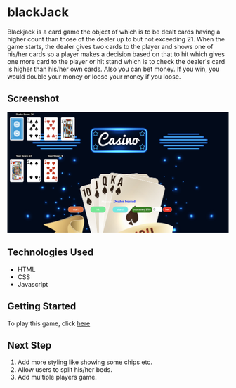 # blackJack 
Blackjack is a card game the object of which is to be dealt cards having a higher count than those of the dealer up to but not exceeding 21. When the game starts, the dealer gives two cards to the player and shows one of his/her cards so a player makes a decision based on that to hit which gives one more card to the player or hit stand which is to check the dealer's card is higher than his/her own cards. Also you can bet money. If you win, you would double your money or loose your money if you loose.

## Screenshot

![BlackJack Game ScreenShot](images/screenshot.png)



## Technologies Used

* HTML
* CSS
* Javascript

## Getting Started


To play this game, click [here](https://jackiezoloo.github.io/blackJack/)

## Next Step

1. Add more styling like showing some chips etc.
2. Allow users to split his/her beds.
3. Add multiple players game.